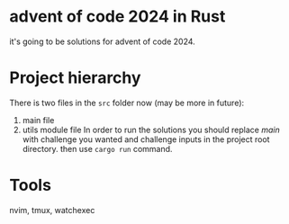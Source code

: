 # advent of code 2024 in Rust
it's going to be solutions for advent of code 2024.
# Project hierarchy
There is two files in the `src` folder now (may be more in future):
1. main file
2. utils module file
In order to run the solutions you should replace *main* with challenge you wanted and challenge inputs in the project root directory.
then use `cargo run` command.
# Tools 
nvim, tmux, watchexec
